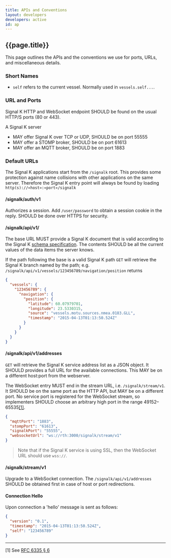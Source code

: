```yaml
---
title: APIs and Conventions
layout: developers
developers: active
id: ap
---
```


## {{page.title}}

This page outlines the APIs and the conventions we use for ports, URLs, and miscellaneous details.

### Short Names

- `self` refers to the current vessel. Normally used in `vessels.self...`.

### URL and Ports

Signal K HTTP and WebSocket endpoint SHOULD be found on the usual HTTP/S ports (80 or 443).

A Signal K server

- MAY offer Signal K over TCP or UDP, SHOULD be on port 55555
- MAY offer a STOMP broker, SHOULD be on port 61613
- MAY offer an MQTT broker, SHOULD be on port 1883

### Default URLs

The Signal K applications start from the `/signalk` root. This provides some protection against name collisions with
other applications on the same server. Therefore the Signal K entry point will always be found by loading
`http(s)://«host»:«port»/signalk`

#### /signalk/auth/v1

Authorizes a session. Add `/user/password` to obtain a session cookie in the reply. SHOULD be done over HTTPS for
security.

#### /signalk/api/v1/

The base URL MUST provide a Signal K document that is valid according to the Signal K [schema
specification]({{site.baseurl}}specification.html). The contents SHOULD be all the current values of the data items the
server knows.

If the path following the base is a valid Signal K path `GET` will retrieve the Signal K branch named by the path; e.g.
`/signalk/api/v1/vessels/123456789/navigation/position` returns

```json
{
  "vessels": {
    "123456789": {
      "navigation": {
        "position": {
          "latitude": 60.07979701,
          "longitude": 23.5330315,
          "source": "vessels.motu.sources.nmea.0183.GLL",
          "timestamp": "2015-04-13T01:13:50.524Z"
        }
      }
    }
  }
}
```

#### /signalk/api/v1/addresses

`GET` will retrieve the Signal K service address list as a JSON object. It SHOULD provides a full URL for the available
connections. This MAY be on a different host:port from the webserver.

The WebSocket entry MUST end in the stream URL, i.e. `/signalk/stream/v1`. It SHOULD be on the same port as the HTTP
API, but MAY be on a different port. No service port is registered for the WebSocket stream, so implementers SHOULD
choose an arbitrary high port in the range 49152&ndash;65535[[1]](#fn_1).

```json
{
  "mqttPort": "1883",
  "stompPort": "61613",
  "signalkPort": "55555",
  "websocketUrl": "ws://rth:3000/signalk/stream/v1"
}
```
> Note that if the Signal K service is using SSL, then the WebSocket URL should use `wss://`.

#### /signalk/stream/v1

Upgrade to a WebSocket connection. The `/signalk/api/v1/addresses` SHOULD be obtained first in case of host or port
redirections.

#### Connection Hello

Upon connection a 'hello' message is sent as follows:

```json
{
  "version": "0.1",
  "timestamp": "2015-04-13T01:13:50.524Z",
  "self": "123456789"
}
```

* * *

<a id="fn_1"></a>[1] See [RFC 6335 § 6](http://tools.ietf.org/html/rfc6335#section-6)
